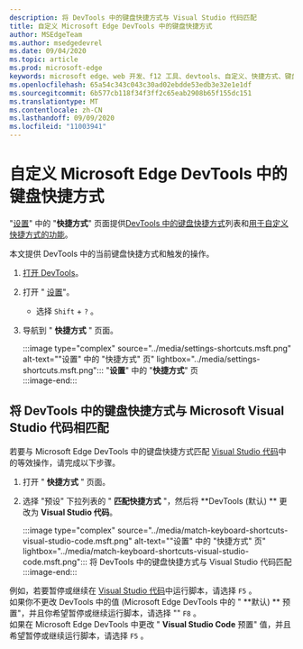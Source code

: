 ```yaml
---
description: 将 DevTools 中的键盘快捷方式与 Visual Studio 代码匹配
title: 自定义 Microsoft Edge DevTools 中的键盘快捷方式
author: MSEdgeTeam
ms.author: msedgedevrel
ms.date: 09/04/2020
ms.topic: article
ms.prod: microsoft-edge
keywords: microsoft edge、web 开发、f12 工具、devtools、自定义、快捷方式、键盘、visual studio 代码
ms.openlocfilehash: 65a54c343c043c30ad02ebdde53edb3e32e1e1df
ms.sourcegitcommit: 6b577cb118f34f3ff2c65eab2908b65f155dc151
ms.translationtype: MT
ms.contentlocale: zh-CN
ms.lasthandoff: 09/09/2020
ms.locfileid: "11003941"
---
```

# 自定义 Microsoft Edge DevTools 中的键盘快捷方式  

"[设置][DevToolsCustomizeSettings]" 中的 "**快捷方式**" 页面提供[DevTools 中的键盘快捷方式][DevToolsShortcuts]列表和[用于自定义快捷方式的功能](#match-keyboard-shortcuts-in-the-devtools-to-microsoft-visual-studio-code)。  

本文提供 DevTools 中的当前键盘快捷方式和触发的操作。  

1.  [打开 DevTools][DevtoolOpenMain]。  
1.  打开 " [设置][DevToolsCustomizeSettings]"。
    *   选择 `Shift` + `?` 。  
1.  导航到 " **快捷方式** " 页面。  
    
    :::image type="complex" source="../media/settings-shortcuts.msft.png" alt-text="&quot;设置&quot; 中的 &quot;快捷方式&quot; 页" lightbox="../media/settings-shortcuts.msft.png":::
       "**设置**" 中的 "**快捷方式**" 页  
    :::image-end:::  
    
## 将 DevTools 中的键盘快捷方式与 Microsoft Visual Studio 代码相匹配  

若要与 Microsoft Edge DevTools 中的键盘快捷方式匹配 [Visual Studio 代码][VisualStudioCode]中的等效操作，请完成以下步骤。  

1.  打开 " **快捷方式** " 页面。
1.  选择 "预设" 下拉列表的 " **匹配快捷方式** "，然后将 **DevTools (默认) ** 更改为 **Visual Studio 代码**。  
    
    :::image type="complex" source="../media/match-keyboard-shortcuts-visual-studio-code.msft.png" alt-text="&quot;设置&quot; 中的 &quot;快捷方式&quot; 页" lightbox="../media/match-keyboard-shortcuts-visual-studio-code.msft.png":::
       将 DevTools 中的键盘快捷方式与 Visual Studio 代码匹配  
    :::image-end:::  

例如，若要暂停或继续在 [Visual Studio 代码][VisualStudioCodeShortcutsKeyboardWindows]中运行脚本，请选择 `F5` 。  
如果你不更改 DevTools 中的值 (Microsoft Edge DevTools 中的 " **默认) ** 预置"，并且你希望暂停或继续运行脚本，请选择 "" `F8` 。  
如果在 Microsoft Edge DevTools 中更改 " **Visual Studio Code** 预置" 值，并且希望暂停或继续运行脚本，请选择 `F5` 。  

<!-- ## Edit shortcuts for any action in the DevTools -->

<!-- links -->  

[DevToolsCustomizeSettings]: ./index.md#settings "设置-自定义 Microsoft Edge DevTools |Microsoft 文档"  
[DevtoolOpenMain]: ../open.md "打开 Microsoft Edge DevTools |Microsoft 文档"  
[DevToolsShortcuts]: ../shortcuts.md "Microsoft Edge DevTools 键盘快捷方式 |Microsoft 文档"  
[VisualStudioCode]: https://code.visualstudio.com "Microsoft Visual Studio 代码"  
[VisualStudioCodeShortcutsKeyboardWindows]: https://code.visualstudio.com/shortcuts/keyboard-shortcuts-windows.pdf "适用于 Windows 的 Visual Studio 代码键盘快捷方式 |Microsoft Visual Studio 代码"  
